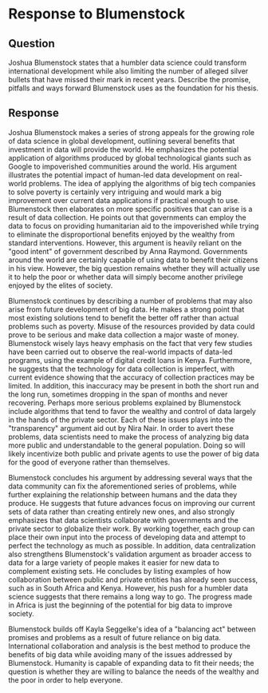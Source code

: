 # Response to Blumenstock

## Question
Joshua Blumenstock states that a humbler data science could transform international development while also limiting the number of alleged silver bullets that have missed their mark in recent years. Describe the promise, pitfalls and ways forward Blumenstock uses as the foundation for his thesis.

## Response
Joshua Blumenstock makes a series of strong appeals for the growing role of data science in global development, outlining several benefits that investment in data will provide the world. He emphasizes the potential application of algorithms produced by global technological giants such as Google to impoverished communities around the world. His argument illustrates the potential impact of human-led data development on real-world problems. The idea of applying the algorithms of big tech companies to solve poverty is certainly very intriguing and would mark a big improvement over current data applications if practical enough to use. Blumenstock then elaborates on more specific positives that can arise is a result of data collection. He points out that governments can employ the data to focus on providing humanitarian aid to the impoverished while trying to eliminate the disproportional benefits enjoyed by the wealthy from standard interventions. However, this argument is heavily reliant on the "good intent" of government described by Anna Raymond. Governments around the world are certainly capable of using data to benefit their citizens in his view. However, the big question remains whether they will actually use it to help the poor or whether data will simply become another privilege enjoyed by the elites of society.

Blumenstock continues by describing a number of problems that may also arise from future development of big data. He makes a strong point that most existing solutions tend to benefit the better off rather than actual problems such as poverty. Misuse of the resources provided by data could prove to be serious and make data collection a major waste of money. Blumenstock wisely lays heavy emphasis on the fact that very few studies have been carried out to observe the real-world impacts of data-led programs, using the example of digital credit loans in Kenya. Furthermore, he suggests that the technology for data collection is imperfect, with current evidence showing that the accuracy of collection practices may be limited. In addition, this inaccuracy may be present in both the short run and the long run, sometimes dropping in the span of months and never recovering. Perhaps more serious problems explained by Blumenstock include algorithms that tend to favor the wealthy and control of data largely in the hands of the private sector. Each of these issues plays into the "transparency" argument aid out by Nira Nair. In order to avert these problems, data scientists need to make the process of analyzing big data more public and understandable to the general population. Doing so will likely incentivize both public and private agents to use the power of big data for the good of everyone rather than themselves.

Blumenstock concludes his argument by addressing several ways that the data community can fix the aforementioned series of problems, while further explaining the relationship between humans and the data they produce. He suggests that future advances focus on improving our current sets of data rather than creating entirely new ones, and also strongly emphasizes that data scientists collaborate with governments and the private sector to globalize their work. By working together, each group can place their own input into the process of developing data and attempt to perfect the technology as much as possible. In addition, data centralization also strengthens Blumenstock's validation argument as broader access to data for a large variety of people makes it easier for new data to complement existing sets. He concludes by listing examples of how collaboration between public and private entities has already seen success, such as in South Africa and Kenya. However, his push for a humbler data science suggests that there remains a long way to go. The progress made in Africa is just the beginning of the potential for big data to improve society.

Blumenstock builds off Kayla Seggelke's idea of a "balancing act" between promises and problems as a result of future reliance on big data. International collaboration and analysis is the best method to produce the benefits of big data while avoiding many of the issues addressed by Blumenstock. Humanity is capable of expanding data to fit their needs; the question is whether they are willing to balance the needs of the wealthy and the poor in order to help everyone.

